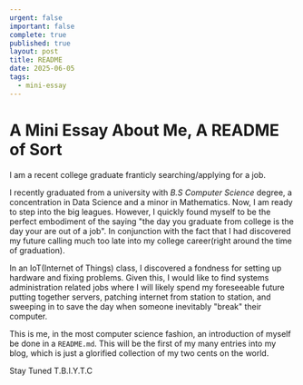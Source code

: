 ```yaml
---
urgent: false
important: false
complete: true
published: true
layout: post
title: README
date: 2025-06-05
tags:
  - mini-essay
---
```


# A Mini Essay About Me, A README of Sort

I am a recent college graduate franticly searching/applying for a job.

I recently graduated from a university with _B.S Computer Science_ degree, a concentration in Data Science and a minor in Mathematics. Now, I am ready to step into the big leagues. However, I quickly found myself to be the perfect embodiment of the saying "the day you graduate from college is the day your are out of a job". In conjunction with the fact that I had discovered my future calling much too late into my college career(right around the time of graduation).

In an IoT(Internet of Things) class, I discovered a fondness for setting up hardware and fixing problems. Given this, I would like to find systems administration related jobs where I will likely spend my foreseeable future putting together servers, patching internet from station to station, and sweeping in to save the day when someone inevitably "break" their computer.

This is me, in the most computer science fashion, an introduction of myself be done in a `README.md`. This will be the first of my many entries into my blog, which is just a glorified collection of my two cents on the world.

Stay Tuned
T.B.I.Y.T.C
